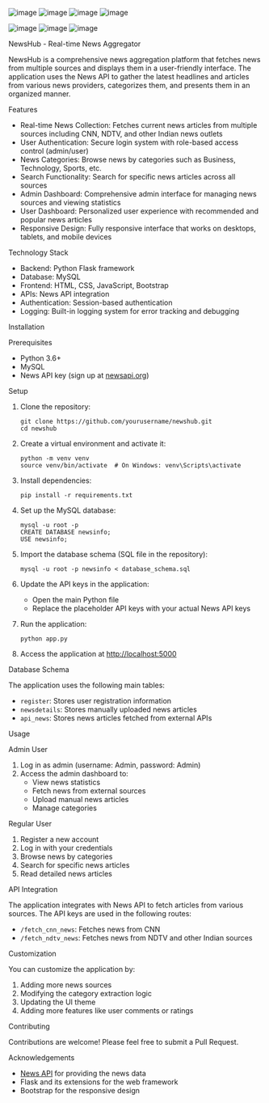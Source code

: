 ![image](https://github.com/user-attachments/assets/b7b13702-e0a0-4fa1-9afe-9564790ccfca)
![image](https://github.com/user-attachments/assets/4ea8c7a8-61ef-4df8-b9aa-799eb2a5ed0b)
![image](https://github.com/user-attachments/assets/559003f7-c880-47ae-8078-04b162dc496b)
![image](https://github.com/user-attachments/assets/84968b1f-96af-410d-a116-ef2ec505260d)


![image](https://github.com/user-attachments/assets/7240f3de-3719-4fdc-a650-bcfc257c8695)
![image](https://github.com/user-attachments/assets/26d71e25-71ae-4f87-9594-e35836735110)
![image](https://github.com/user-attachments/assets/f43bbbd2-803a-455a-bc5a-0a1eb08fda60)



NewsHub - Real-time News Aggregator

NewsHub is a comprehensive news aggregation platform that fetches news from multiple sources and displays them in a user-friendly interface. The application uses the News API to gather the latest headlines and articles from various news providers, categorizes them, and presents them in an organized manner.

Features

- Real-time News Collection: Fetches current news articles from multiple sources including CNN, NDTV, and other Indian news outlets
- User Authentication: Secure login system with role-based access control (admin/user)
- News Categories: Browse news by categories such as Business, Technology, Sports, etc.
- Search Functionality: Search for specific news articles across all sources
- Admin Dashboard: Comprehensive admin interface for managing news sources and viewing statistics
- User Dashboard: Personalized user experience with recommended and popular news articles
- Responsive Design: Fully responsive interface that works on desktops, tablets, and mobile devices

 Technology Stack

- Backend: Python Flask framework
- Database: MySQL
- Frontend: HTML, CSS, JavaScript, Bootstrap
- APIs: News API integration
- Authentication: Session-based authentication
- Logging: Built-in logging system for error tracking and debugging

Installation

Prerequisites

- Python 3.6+
- MySQL
- News API key (sign up at [newsapi.org](https://newsapi.org))

Setup

1. Clone the repository:
   ```
   git clone https://github.com/yourusername/newshub.git
   cd newshub
   ```

2. Create a virtual environment and activate it:
   ```
   python -m venv venv
   source venv/bin/activate  # On Windows: venv\Scripts\activate
   ```

3. Install dependencies:
   ```
   pip install -r requirements.txt
   ```

4. Set up the MySQL database:
   ```
   mysql -u root -p
   CREATE DATABASE newsinfo;
   USE newsinfo;
   ```

5. Import the database schema (SQL file in the repository):
   ```
   mysql -u root -p newsinfo < database_schema.sql
   ```

6. Update the API keys in the application:
   - Open the main Python file
   - Replace the placeholder API keys with your actual News API keys

7. Run the application:
   ```
   python app.py
   ```

8. Access the application at [http://localhost:5000](http://localhost:5000)

Database Schema

The application uses the following main tables:

- `register`: Stores user registration information
- `newsdetails`: Stores manually uploaded news articles
- `api_news`: Stores news articles fetched from external APIs

Usage

Admin User

1. Log in as admin (username: Admin, password: Admin)
2. Access the admin dashboard to:
   - View news statistics
   - Fetch news from external sources
   - Upload manual news articles
   - Manage categories

Regular User

1. Register a new account
2. Log in with your credentials
3. Browse news by categories
4. Search for specific news articles
5. Read detailed news articles

API Integration

The application integrates with News API to fetch articles from various sources. The API keys are used in the following routes:

- `/fetch_cnn_news`: Fetches news from CNN
- `/fetch_ndtv_news`: Fetches news from NDTV and other Indian sources

Customization

You can customize the application by:

1. Adding more news sources
2. Modifying the category extraction logic
3. Updating the UI theme
4. Adding more features like user comments or ratings

Contributing

Contributions are welcome! Please feel free to submit a Pull Request.

Acknowledgements

- [News API](https://newsapi.org) for providing the news data
- Flask and its extensions for the web framework
- Bootstrap for the responsive design
